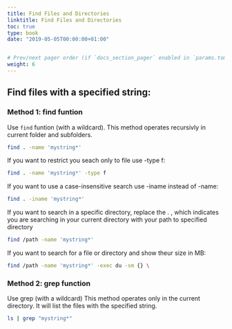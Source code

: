 ```yaml
---
title: Find Files and Directories
linktitle: Find Files and Directories
toc: true
type: book
date: "2019-05-05T00:00:00+01:00"


# Prev/next pager order (if `docs_section_pager` enabled in `params.toml`)
weight: 6
---
```


## Find files with a specified string: 
### Method 1: find funtion
Use ```find``` funtion (with a wildcard). This method operates recursivly in current folder and subfolders.
```bash
find . -name 'mystring*'
```
If you want to restrict you seach only to file use -type f:
```bash
find . -name 'mystring*' -type f
```
If you want to use a case-insensitive search use -iname instead of -name:
```bash
find . -iname 'mystring*'
```
If you want to search in a specific directory, replace the . , which indicates you are searching in your current directory with your path to specified directory
```bash
find /path -name 'mystring*'
```
If you want to search for a file or directory and show theur size in MB:
```bash
find /path -name 'mystring*' -exec du -sm {} \
```
### Method 2: grep function
Use grep (with a wildcard)
This method operates only in the current directory. It will list the files with the specified string.
```bash
ls | grep "mystring*"
```